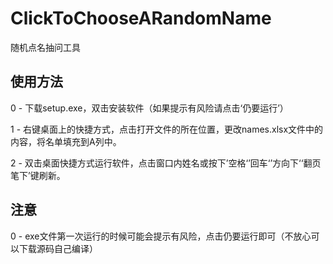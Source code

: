 # ClickToChooseARandomName
随机点名抽问工具

## 使用方法
0 - 下载setup.exe，双击安装软件（如果提示有风险请点击‘仍要运行’）

1 - 右键桌面上的快捷方式，点击打开文件的所在位置，更改names.xlsx文件中的内容，将名单填充到A列中。

2 - 双击桌面快捷方式运行软件，点击窗口内姓名或按下’空格‘’回车‘’方向下‘‘翻页笔下’键刷新。

## 注意

0 - exe文件第一次运行的时候可能会提示有风险，点击仍要运行即可（不放心可以下载源码自己编译）
